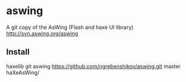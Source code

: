 aswing
======

A git copy of the AsWing (Flash and haxe UI library) http://svn.aswing.org/aswing

Install
-------
haxelib git aswing https://github.com/ngrebenshikov/aswing.git master haXeAsWing/
